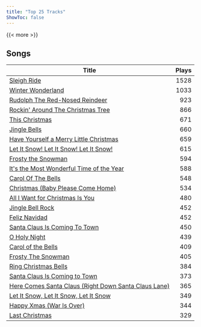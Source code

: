 ```yaml
---
title: "Top 25 Tracks"
ShowToc: false
---
```


{{< more >}}

## Songs
Title | Plays 
----- | -----: 
[Sleigh Ride](/songs/sleigh-ride) | 1528
[Winter Wonderland](/songs/winter-wonderland) | 1033
[Rudolph The Red-Nosed Reindeer](/songs/rudolph-the-red-nosed-reindeer) | 923
[Rockin' Around The Christmas Tree](/songs/rockin-around-the-christmas-tree) | 866
[This Christmas](/songs/this-christmas) | 671
[Jingle Bells](/songs/jingle-bells) | 660
[Have Yourself a Merry Little Christmas](/songs/have-yourself-a-merry-little-christmas) | 659
[Let It Snow! Let It Snow! Let It Snow!](/songs/let-it-snow-let-it-snow-let-it-snow) | 615
[Frosty the Snowman](/songs/frosty-the-snowman) | 594
[It's the Most Wonderful Time of the Year](/songs/its-the-most-wonderful-time-of-the-year) | 588
[Carol Of The Bells](/songs/carol-of-the-bells) | 548
[Christmas (Baby Please Come Home)](/songs/christmas-baby-please-come-home) | 534
[All I Want for Christmas Is You](/songs/all-i-want-for-christmas-is-you) | 480
[Jingle Bell Rock](/songs/jingle-bell-rock) | 452
[Feliz Navidad](/songs/feliz-navidad) | 452
[Santa Claus Is Coming To Town](/songs/santa-claus-is-coming-to-town) | 450
[O Holy Night](/songs/o-holy-night) | 439
[Carol of the Bells](/songs/carol-of-the-bells) | 409
[Frosty The Snowman](/songs/frosty-the-snowman) | 405
[Ring Christmas Bells](/songs/ring-christmas-bells) | 384
[Santa Claus Is Coming to Town](/songs/santa-claus-is-coming-to-town) | 373
[Here Comes Santa Claus (Right Down Santa Claus Lane)](/songs/here-comes-santa-claus-right-down-santa-claus-lane) | 365
[Let It Snow, Let It Snow, Let It Snow](/songs/let-it-snow-let-it-snow-let-it-snow) | 349
[Happy Xmas (War Is Over)](/songs/happy-xmas-war-is-over) | 344
[Last Christmas](/songs/last-christmas) | 329

